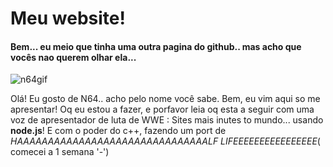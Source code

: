 # Meu website!
#### Bem... eu meio que tinha uma outra pagina do github.. mas acho que vocês nao querem olhar ela...
![n64gif](https://images-wixmp-ed30a86b8c4ca887773594c2.wixmp.com/f/2b374a72-5b0e-416c-8568-026b37f3253c/ddmboc3-65cca47b-8e2d-47ad-9433-14314281cd37.gif?token=eyJ0eXAiOiJKV1QiLCJhbGciOiJIUzI1NiJ9.eyJzdWIiOiJ1cm46YXBwOjdlMGQxODg5ODIyNjQzNzNhNWYwZDQxNWVhMGQyNmUwIiwiaXNzIjoidXJuOmFwcDo3ZTBkMTg4OTgyMjY0MzczYTVmMGQ0MTVlYTBkMjZlMCIsIm9iaiI6W1t7InBhdGgiOiJcL2ZcLzJiMzc0YTcyLTViMGUtNDE2Yy04NTY4LTAyNmIzN2YzMjUzY1wvZGRtYm9jMy02NWNjYTQ3Yi04ZTJkLTQ3YWQtOTQzMy0xNDMxNDI4MWNkMzcuZ2lmIn1dXSwiYXVkIjpbInVybjpzZXJ2aWNlOmZpbGUuZG93bmxvYWQiXX0.Fs7qK6YKJetUQIvDI2UYk0UDiL2xo8aOQuvbIgukK-c)


Olá! Eu gosto de N64.. acho pelo nome você sabe. Bem, eu vim aqui so me apresentar! Oq eu estou a fazer, e porfavor leia oq esta a seguir com uma voz de apresentador de luta de WWE :
  Sites mais inutes to mundo... usando **node.js**!
  E com o poder do c++, fazendo um port de *HAAAAAAAAAAAAAAAAAAAAAAAAAAAAAAALF LIFEEEEEEEEEEEEEEEE*( comecei a 1 semana '-') 
